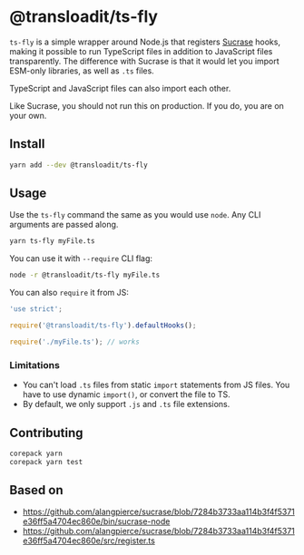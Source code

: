 # @transloadit/ts-fly

`ts-fly` is a simple wrapper around Node.js that registers [Sucrase][] hooks,
making it possible to run TypeScript files in addition to JavaScript files
transparently. The difference with Sucrase is that it would let you import
ESM-only libraries, as well as `.ts` files.

TypeScript and JavaScript files can also import each other.

Like Sucrase, you should not run this on production. If you do, you are on your
own.

## Install

```sh
yarn add --dev @transloadit/ts-fly
```

## Usage

Use the `ts-fly` command the same as you would use `node`. Any CLI arguments are
passed along.

```sh
yarn ts-fly myFile.ts
```

You can use it with `--require` CLI flag:

```sh
node -r @transloadit/ts-fly myFile.ts
```

You can also `require` it from JS:

```js
'use strict';

require('@transloadit/ts-fly').defaultHooks();

require('./myFile.ts'); // works
```

### Limitations

- You can't load `.ts` files from static `import` statements from JS files. You
  have to use dynamic `import()`, or convert the file to TS.
- By default, we only support `.js` and `.ts` file extensions.

## Contributing

```sh
corepack yarn
corepack yarn test
```

## Based on

- <https://github.com/alangpierce/sucrase/blob/7284b3733aa114b3f4f5371e36ff5a4704ec860e/bin/sucrase-node>
- <https://github.com/alangpierce/sucrase/blob/7284b3733aa114b3f4f5371e36ff5a4704ec860e/src/register.ts>

[Sucrase]: https://github.com/alangpierce/sucrase
